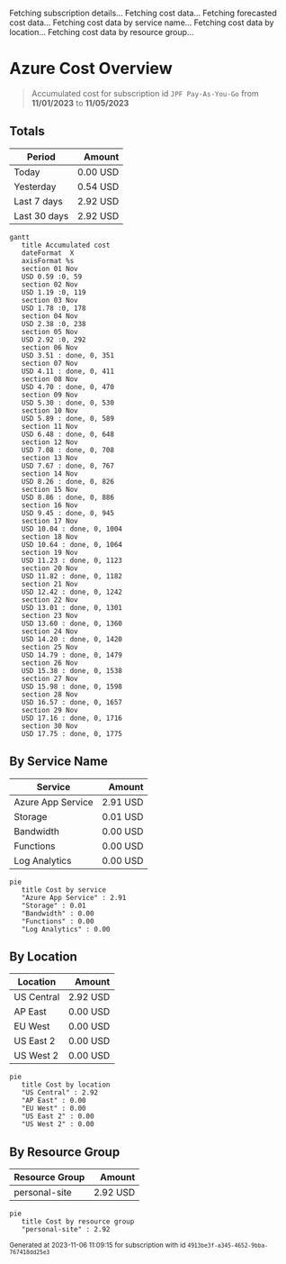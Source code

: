 Fetching subscription details...
Fetching cost data...
Fetching forecasted cost data...
Fetching cost data by service name...
Fetching cost data by location...
Fetching cost data by resource group...
# Azure Cost Overview

> Accumulated cost for subscription id `JPF Pay-As-You-Go` from **11/01/2023** to **11/05/2023**

## Totals

|Period|Amount|
|---|---:|
|Today|0.00 USD|
|Yesterday|0.54 USD|
|Last 7 days|2.92 USD|
|Last 30 days|2.92 USD|

```mermaid
gantt
   title Accumulated cost
   dateFormat  X
   axisFormat %s
   section 01 Nov
   USD 0.59 :0, 59
   section 02 Nov
   USD 1.19 :0, 119
   section 03 Nov
   USD 1.78 :0, 178
   section 04 Nov
   USD 2.38 :0, 238
   section 05 Nov
   USD 2.92 :0, 292
   section 06 Nov
   USD 3.51 : done, 0, 351
   section 07 Nov
   USD 4.11 : done, 0, 411
   section 08 Nov
   USD 4.70 : done, 0, 470
   section 09 Nov
   USD 5.30 : done, 0, 530
   section 10 Nov
   USD 5.89 : done, 0, 589
   section 11 Nov
   USD 6.48 : done, 0, 648
   section 12 Nov
   USD 7.08 : done, 0, 708
   section 13 Nov
   USD 7.67 : done, 0, 767
   section 14 Nov
   USD 8.26 : done, 0, 826
   section 15 Nov
   USD 8.86 : done, 0, 886
   section 16 Nov
   USD 9.45 : done, 0, 945
   section 17 Nov
   USD 10.04 : done, 0, 1004
   section 18 Nov
   USD 10.64 : done, 0, 1064
   section 19 Nov
   USD 11.23 : done, 0, 1123
   section 20 Nov
   USD 11.82 : done, 0, 1182
   section 21 Nov
   USD 12.42 : done, 0, 1242
   section 22 Nov
   USD 13.01 : done, 0, 1301
   section 23 Nov
   USD 13.60 : done, 0, 1360
   section 24 Nov
   USD 14.20 : done, 0, 1420
   section 25 Nov
   USD 14.79 : done, 0, 1479
   section 26 Nov
   USD 15.38 : done, 0, 1538
   section 27 Nov
   USD 15.98 : done, 0, 1598
   section 28 Nov
   USD 16.57 : done, 0, 1657
   section 29 Nov
   USD 17.16 : done, 0, 1716
   section 30 Nov
   USD 17.75 : done, 0, 1775
```

## By Service Name

|Service|Amount|
|---|---:|
|Azure App Service|2.91 USD|
|Storage|0.01 USD|
|Bandwidth|0.00 USD|
|Functions|0.00 USD|
|Log Analytics|0.00 USD|

```mermaid
pie
   title Cost by service
   "Azure App Service" : 2.91
   "Storage" : 0.01
   "Bandwidth" : 0.00
   "Functions" : 0.00
   "Log Analytics" : 0.00
```

## By Location

|Location|Amount|
|---|---:|
|US Central|2.92 USD|
|AP East|0.00 USD|
|EU West|0.00 USD|
|US East 2|0.00 USD|
|US West 2|0.00 USD|

```mermaid
pie
   title Cost by location
   "US Central" : 2.92
   "AP East" : 0.00
   "EU West" : 0.00
   "US East 2" : 0.00
   "US West 2" : 0.00
```

## By Resource Group

|Resource Group|Amount|
|---|---:|
|personal-site|2.92 USD|

```mermaid
pie
   title Cost by resource group
   "personal-site" : 2.92
```

<sup>Generated at 2023-11-06 11:09:15 for subscription with id `4913be3f-a345-4652-9bba-767418dd25e3`</sup>
